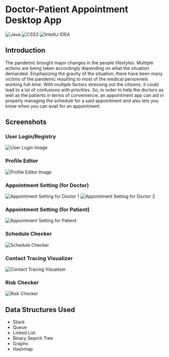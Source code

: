 # Doctor-Patient Appointment Desktop App

![Java](https://img.shields.io/badge/java-%23ED8B00.svg?style=for-the-badge&logo=openjdk&logoColor=white)
![CSS3](https://img.shields.io/badge/CSS3-1572B6?style=for-the-badge&logo=css3&logoColor=white)
![IntelliJ IDEA](https://img.shields.io/badge/IntelliJ_IDEA-000000.svg?style=for-the-badge&logo=intellij-idea&logoColor=white)

## Introduction
The pandemic brought major changes in the people lifestyles. Multiple actions are being taken accordingly depending on what the situation demanded. Emphasizing the gravity of the situation, there have been many victims of the pandemic resulting to most of the medical personnels working full-time. With multiple factors stressing out the citizens, it could lead to a lot of confusions with priorities. So, in order to help the doctors as well as the patients in terms of convenience, an appointment app can aid in properly managing the schedule for a said appointment and also lets you know when you can avail for an appointment. 

## Screenshots
### User Login/Registry

![User Login Image](1.png)

### Profile Editor

![Profile Editor Image](2.png)

### Appointment Setting (for Doctor)

![Appointment Setting for Doctor 1](3.png)
![Appointment Setting for Doctor 2 ](4.png)

### Appointment Setting (for Patient)

![Appointment Setting for Patient](5.png)

### Schedule Checker

![Schedule Checker](6.png)

### Contact Tracing Visualizer

![Contact Tracing Visualizer](7.png)

### Risk Checker

![Risk Checker](8.png)


## Data Structures Used
- Stack
- Queue
- Linked List
- Binary Search Tree
- Graphs
- Hashmap
